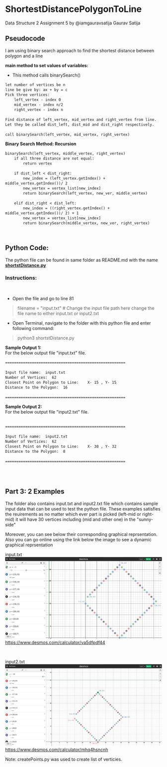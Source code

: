 # ShortestDistancePolygonToLine
Data Structure 2 Assignment 5 by @iamgauravsatija
Gaurav Satija 

## Pseudocode

I am using binary search approach to find the shortest distance between polygon and a line

<b>main method to set values of variables:</b>

* This method calls binarySearch() 
```
let number of vertices be n
line be give by: ax + by = c
Pick three vertices:
    left_vertex - index 0
    mid_vertex - index n/2
    right_vertex - index n

Find distance of left_vertex, mid_vertex and right_vertex from line. 
Let they be called dist_left, dist_mid and dist_right respectively.

call binarySearch(left_vertex, mid_vertex, right_vertex)
```


<b>Binary Search Method: Recursion</b>

```
binarySearch(left_vertex, middle_vertex, right_vertex)
    if all three distance are not equal:
        return vertex 

    if dist_left < dist_right:
        new_index = (left_vertex.getIndex() + middle_vertex.getIndex())/ 2
        new_vertex = vertex_list[new_index]
        return binarySearch(left_vertex, new_ver, middle_vertex)
    
    elif dist_right < dist_left:
        new_index = ((right_vertex.getIndex() + middle_vertex.getIndex())/ 2) + 1
        new_vertex = vertex_list[new_index]
        return binarySearch(middle_vertex, new_ver, right_vertex)
```
<br>

## Python Code:<br>
The python file can be found in same folder as README.md with the name <b><u>shortstDistance.py</b></u>

### <b>Instructions:</b> 
<br>

* Open the file and go to line 81
> filename = "input.txt"  # Change the input file path here
change the file name to either input.txt or input2.txt

* Open Terminal, navigate to the folder with this python file and enter following command:
>  python3 shortstDistance.py

<b>Sample Output 1:</b> <br>
For the below output file "input.txt" file.

```
======================================================

Input file name:  input.txt
Number of Vertices:  62
Closest Point on Polygon to Line:    X- 15 , Y- 15
Distance to the Polygon:  16

======================================================
```


<b>Sample Output 2:</b> <br>
For the below output file "input2.txt" file.
```

======================================================

Input file name:  input2.txt
Number of Vertices:  62
Closest Point on Polygon to Line:    X- 30 , Y- 32
Distance to the Polygon:  8

======================================================

```

<br>
<br>


## Part 3: 2 Examples

The folder also contains input.txt and input2.txt file which contains sample input data that can be used to test the python file.
These examples satisfies the reuirements as no matter which ever part is picked (left-mid or right-mid) it will have 30 vertices including (mid and other one) in the "sunny-side"

Moreover, you can see below their corresponding graphical reprsentation. Also you can go online using the link below the image to see a dynamic graphical reprsentation

input.txt
![example-image](input-image.png)
https://www.desmos.com/calculator/va5dfpdf44

<br>

input2.txt
![example-image2](input2-image.png)
https://www.desmos.com/calculator/mhq4hsncnh

Note: createPoints.py was used to create list of verticies.